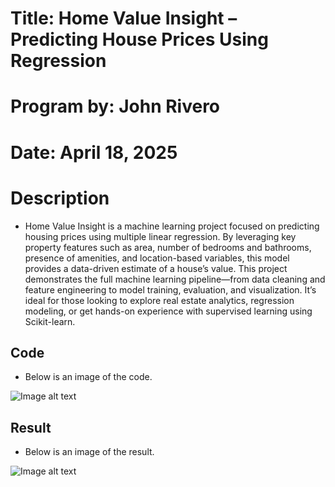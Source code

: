 # Title: Home Value Insight – Predicting House Prices Using Regression

# Program by: John Rivero

# Date: April 18, 2025

# Description

-   Home Value Insight is a machine learning project focused on predicting housing prices using multiple linear regression. By leveraging key property features such as area, number of bedrooms and bathrooms, presence of amenities, and location-based variables, this model provides a data-driven estimate of a house’s value. This project demonstrates the full machine learning pipeline—from data cleaning and feature engineering to model training, evaluation, and visualization. It’s ideal for those looking to explore real estate analytics, regression modeling, or get hands-on experience with supervised learning using Scikit-learn.


## Code

-   Below is an image of the code.

![Image alt text](image/sc.png)



## Result

-   Below is an image of the result.

![Image alt text](image/result.png)